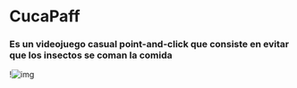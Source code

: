 # CucaPaff

### Es un videojuego casual point-and-click que consiste en evitar que los insectos se coman la comida

!![img](https://user-images.githubusercontent.com/86374911/224439102-8d591e0d-bb31-400e-8e97-7fd622af9350.jpg)
